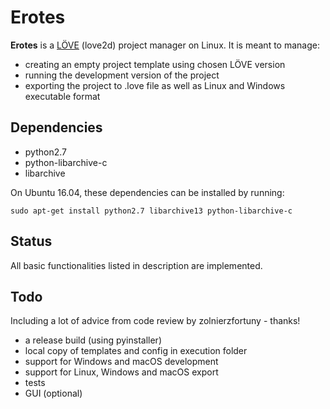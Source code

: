 # Erotes

**Erotes** is a [LÖVE](http://love2d.org/) (love2d) project manager on Linux. It is meant to manage:

- creating an empty project template using chosen LÖVE version
- running the development version of the project
- exporting the project to .love file as well as Linux and Windows executable format

## Dependencies

- python2.7
- python-libarchive-c
- libarchive

On Ubuntu 16.04, these dependencies can be installed by running:

```sudo apt-get install python2.7 libarchive13 python-libarchive-c``` 

## Status

All basic functionalities listed in description are implemented.

## Todo

Including a lot of advice from code review by zolnierzfortuny - thanks!

- a release build (using pyinstaller)
- local copy of templates and config in execution folder
- support for Windows and macOS development
- support for Linux, Windows and macOS export
- tests
- GUI (optional)